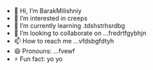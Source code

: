 - 👋 Hi, I’m BarakMilishniy
- 👀 I’m interested in creeps
- 🌱 I’m currently learning .tdshstrhsrdbg
- 💞️ I’m looking to collaborate on ...fredrtfgybhjn
- 📫 How to reach me ...vfdsbgfdtyh
- 😄 Pronouns: ...fvewf
- ⚡ Fun fact: yo yo 
<!--
BarakMilishniy/BarakMilishniy is a ✨ special ✨ repository because its `README.md` (this file) appears on your GitHub profile.
You can click the Preview link to take a look at your changes.
--
